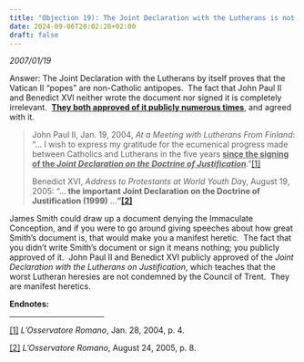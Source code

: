 ```yaml
---
title: "Objection 19): The Joint Declaration with the Lutherans is not manifest heresy because John Paul II and Benedict XVI didn’t sign it."
date: 2024-09-06T20:02:28+02:00
draft: false
---
```



*2007/01/19*

<p>Answer: The Joint Declaration with the Lutherans by itself proves that the Vatican II “popes” are non-Catholic antipopes.  The fact that John Paul II and Benedict XVI neither wrote the document nor signed it is completely irrelevant.  <strong><u>They both approved of it publicly numerous times</u></strong>, and agreed with it. </p>
<blockquote>
<p>John Paul II, Jan. 19, 2004, <em>At a Meeting with Lutherans From Finland</em>: “… I wish to express my gratitude for the ecumenical progress made between Catholics and Lutherans in the five years <strong><u>since the signing of the <em>Joint Declaration on the Doctrine of Justification</em></u></strong>.”<a href="#_edn1" name="_ednref1">[1]</a></p>
<p>Benedict XVI, <em>Address to Protestants at World Youth Da</em>y, August 19, 2005: “…<strong> the important Joint Declaration on the Doctrine of Justification (1999)</strong> …<strong>”<a href="#_edn2" name="_ednref2">[2]</a></strong></p>
</blockquote>
<p>James Smith could draw up a document denying the Immaculate Conception, and if you were to go around giving speeches about how great Smith’s document is, that would make you a manifest heretic.  The fact that you didn’t write Smith’s document or sign it means nothing; you publicly approved of it.  John Paul II and Benedict XVI publicly approved of the <em>Joint Declaration with the Lutherans on Justification</em>, which teaches that the worst Lutheran heresies are not condemned by the Council of Trent.  They are manifest heretics.</p>

<div class="content-notes"><strong>Endnotes:</strong><hr align="left" size="1" width="33%" />
<div>
<p><a href="#_ednref1" name="_edn1">[1]</a> <em>L’Osservatore Romano</em>, Jan. 28, 2004, p. 4.</p>
</div>
<div>
<p><a href="#_ednref2" name="_edn2">[2]</a> <em>L’Osservatore Romano</em>, August 24, 2005, p. 8.</p>
</div>
</div>
